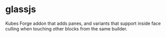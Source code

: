 # glassjs
Kubes Forge addon that adds panes, and variants that support inside face culling when touching other blocks from the same builder.
